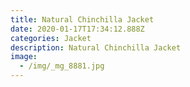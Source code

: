 ```yaml
---
title: Natural Chinchilla Jacket
date: 2020-01-17T17:34:12.888Z
categories: Jacket
description: Natural Chinchilla Jacket
image:
  - /img/_mg_8881.jpg
---
```


